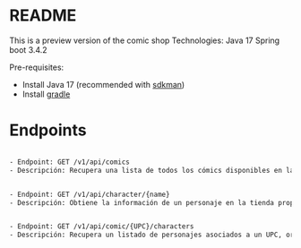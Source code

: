 README
======
This is a preview version of the comic shop Technologies: Java 17 Spring boot 3.4.2

Pre-requisites:
- Install Java 17 (recommended with [sdkman](https://sdkman.io/install))
- Install [gradle](https://gradle.org/install/)

Endpoints
====

```bash

- Endpoint: GET /v1/api/comics
- Descripción: Recupera una lista de todos los cómics disponibles en la tienda.
```

```bash

- Endpoint: GET /v1/api/character/{name}
- Descripción: Obtiene la información de un personaje en la tienda proporcionando su nombre.
```

```bash

- Endpoint: GET /v1/api/comic/{UPC}/characters
- Descripción: Recupera un listado de personajes asociados a un UPC, ordenados por la cantidad de apariciones en los cómics.
```